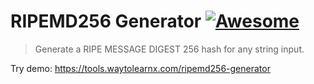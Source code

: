 # RIPEMD256 Generator [![Awesome](https://cdn.rawgit.com/sindresorhus/awesome/d7305f38d29fed78fa85652e3a63e154dd8e8829/media/badge.svg)](https://github.com/sindresorhus/awesome)

>Generate a RIPE MESSAGE DIGEST 256 hash for any string input.

Try demo: https://tools.waytolearnx.com/ripemd256-generator
